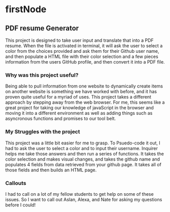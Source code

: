 # firstNode

## PDF resume Generator

This project is designed to take user input and translate that into a PDF resume. When the file is activated in terminal, it will ask the user to select a color from the choices provided and ask them for their Github user name, and then populate a HTML file with their color selection and a few pieces information from the users GitHub profile, and then convert it into a PDF file.

### Why was this project useful?

Being able to pull information from one website to dynamically create items on another website is something we have worked with before, and it has proven quite useful for a myriad of uses. This project takes a different approach by stepping away from the web browser. For me, this seems like a great project for taking our knowledge of javaScript in the browser and moving it into a different environment as well as adding things such as asyncronous functions and promises to our tool belt. 

### My Struggles with the project

This project was a little bit easier for me to grasp. To Psuedo-code it out, I had to ask the user to select a color and to input their username. Inquirer helps me take those answers and then run a series of functions. It takes the color selection and makes visual changes, and takes the github name and populates 4 fields from data retrieved from your github page. It takes all of those fields and then builds an HTML page. 

### Callouts
I had to call on a lot of my fellow students to get help on some of these issues. So I want to call out Aslan, Alexa, and Nate for asking my questions before I could!